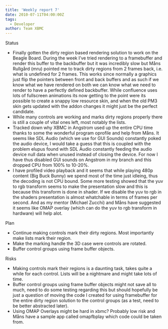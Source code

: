 ```yaml
---
title: 'Weekly report 7'
date: 2010-07-11T04:00:00Z
tags:
  - Developer
author: Team XBMC
---
```

Status

 
 * Finally gotten the dirty region based rendering solution to work on the Beagle Board. During the week I’ve tried rendering to a framebuffer and render this buffer to the backbuffer but it was incredibly slow but Måns Rullgård (mru) pointed me to track dirty regions from 2 frames back, i.e. what is undefined for 2 frames. This works since normally a graphics just flip the pointers between front and back buffers and as such if we know what we have rendered on both we can know what we need to render to have a perfectly defined backbuffer. While confluence uses lots of fullscreen animations its now getting to the point were its possible to create a snappy low resource skin, and when the old PM3 skin gets updated with the addon changes it might just be the perfect candidate.
 * While many controls are working and marks dirty regions properly there is still a couple of vital ones left, most notably the lists.
 * Tracked down why XBMC in Angstrom used up the entire CPU time thanks to some the wonderful program oprofile and help from Måns. It seems like SDL Audio (which we use for GUI Sounds) constantly poked the audio device, I would take a guess that this is coupled with the problem elupus found with SDL Audio constantly feeding the audio device null data when unused instead of closing the device. For now I have thus disabled GUI sounds on Angstrom in my branch and this dropped CPU from 100% to 10-20%.
 * I have profiled video playback and it seems that while playing 480p content (Big Buck Bunny) we spend most of the time just idleing, thus the decoding is not CPU bound. Some more testing showed that the yuv to rgb transform seems to make the presentation slow and this is because this transform is done in shader. If we disable the yuv to rgb in the shaders presentation is almost whatchable in terms of frames per second. And as my mentor (Michael Zucchi) and Måns have suggested it seems like OMAP overlay (which can do the yuv to rgb transform in hardware) will help alot.
 
 Plan

 
 * Continue making controls mark their dirty regions. Most importantly make lists mark their region.
 * Make the marking handle the 3D case were controls are rotated.
 * Buffer control groups using frame buffer objects.
 
 Risks

 
 * Making controls mark their regions is a daunting task, takes quite a while for each control. Lists will be a nightmare and might take lots of time.
 * Buffer control groups using frame buffer objects might not save all to much, need to do some testing regarding this but should hopefully be just a question of moving the code I created for using framebuffer for the entire dirty region solution to the control groups (as a test, need to be better abstracted later).
 * Using OMAP Overlays might be hard in xbmc? Probably low risk and Måns have a sample app called omapfbplay which code could be taken from.
 
 